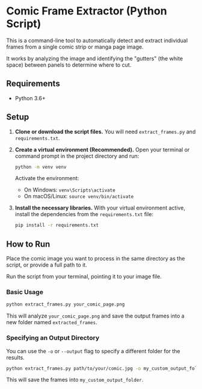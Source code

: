 
# Comic Frame Extractor (Python Script)

This is a command-line tool to automatically detect and extract individual frames from a single comic strip or manga page image.

It works by analyzing the image and identifying the "gutters" (the white space) between panels to determine where to cut.

## Requirements

- Python 3.6+

## Setup

1.  **Clone or download the script files.**
    You will need `extract_frames.py` and `requirements.txt`.

2.  **Create a virtual environment (Recommended).**
    Open your terminal or command prompt in the project directory and run:
    ```bash
    python -m venv venv
    ```
    Activate the environment:
    - On Windows: `venv\Scripts\activate`
    - On macOS/Linux: `source venv/bin/activate`

3.  **Install the necessary libraries.**
    With your virtual environment active, install the dependencies from the `requirements.txt` file:
    ```bash
    pip install -r requirements.txt
    ```

## How to Run

Place the comic image you want to process in the same directory as the script, or provide a full path to it.

Run the script from your terminal, pointing it to your image file.

### Basic Usage

```bash
python extract_frames.py your_comic_page.png
```

This will analyze `your_comic_page.png` and save the output frames into a new folder named `extracted_frames`.

### Specifying an Output Directory

You can use the `-o` or `--output` flag to specify a different folder for the results.

```bash
python extract_frames.py path/to/your/comic.jpg -o my_custom_output_folder
```

This will save the frames into `my_custom_output_folder`.
